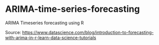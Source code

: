 # ARIMA-time-series-forecasting
ARIMA Timeseries forecasting using R

Source: https://www.datascience.com/blog/introduction-to-forecasting-with-arima-in-r-learn-data-science-tutorials
